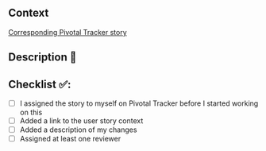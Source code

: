 <!-- This is a template - do add to or remove from as needed -->
<!-- Please provide a general summary of your changes in the Title above 🚀 -->
## Context

[Corresponding Pivotal Tracker story](<!-- Copy the story link from Pivotal Tracker -->)

## Description 💬
<!-- Please describe your changes in detail -->

## Checklist ✅:
<!-- Go over all the following points, and check all the boxes. -->
- [ ] I assigned the story to myself on Pivotal Tracker before I started working on this
- [ ] Added a link to the user story context
- [ ] Added a description of my changes
- [ ] Assigned at least one reviewer
<!-- Once you've checked all of these you can probably delete this checklist for brevity -->

